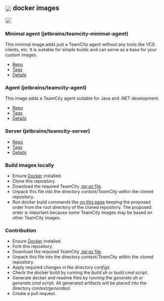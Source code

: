 ## [<img src="https://cdn.worldvectorlogo.com/logos/teamcity.svg" height="20" align="center"/>](https://www.jetbrains.com/teamcity/) docker images

[<img src="http://jb.gg/badges/official.svg" height="20"/>](https://confluence.jetbrains.com/display/ALL/JetBrains+on+GitHub)

### Minimal agent (jetbrains/teamcity-minimal-agent)

This minimal image adds just a TeamCity agent without any tools like VCS clients, etc. It is suitable for simple builds and can serve as a base for your custom images.

- [Repo](https://hub.docker.com/r/jetbrains/teamcity-minimal-agent)
- [Tags](context/generated/teamcity-minimal-agent.md)
- [Details](dockerhub/teamcity-minimal-agent/README.md)

### Agent (jetbrains/teamcity-agent)

This image adds a TeamCity agent suitable for Java and .NET development.

- [Repo](https://hub.docker.com/r/jetbrains/teamcity-agent)
- [Tags](context/generated/teamcity-agent.md)
- [Details](dockerhub/teamcity-agent/README.md)

### Server (jetbrains/teamcity-server)

- [Repo](https://hub.docker.com/r/jetbrains/teamcity-server)
- [Tags](context/generated/teamcity-server.md)
- [Details](dockerhub/teamcity-server/README.md)

### Build images locally

- Ensure [Docker](https://www.docker.com/get-started) installed.
- Clone this repository.
- Download the required TeamCity [_.tar.gz_ file](https://www.jetbrains.com/teamcity/download/#section=section-get).
- Unpack this file into the directory _context/TeamCity_ within the cloned repository.
- Run docker build commands like [on this page](context/generated/teamcity-minimal-agent.md) keeping the proposed order from the root directory of the cloned repository. The proposed order is important because some TeamCity images may be based on other TeamCity images.

### Contribution

- Ensure [Docker](https://www.docker.com/get-started) installed.
- Fork this repository.
- Download the required TeamCity [_.tar.gz_ file](https://www.jetbrains.com/teamcity/download/#section=section-get).
- Unpack this file into the directory _context/TeamCity_ within the cloned repository.
- Apply required changes in the directory _configs_.
- Check the docker build by running the _build.sh_ or _build.cmd_ script.
- Generate docker and readme files by running the _generate.sh_ or _generate.cmd_ script. All generated artifacts will be placed into the directory _context/generated_.
- Create a pull request.
